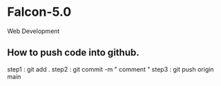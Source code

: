 # Falcon-5.0
Web Development



## How to push code into github.


step1 : git add .
step2 : git commit -m " comment "
step3 : git push origin main
